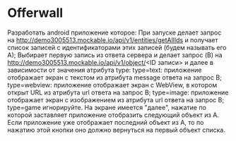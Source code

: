 # Offerwall
Разработать android приложение которое:
При запуске делает запрос на http://demo3005513.mockable.io/api/v1/entities/getAllIds и получает список записей с идентификаторами этих записей (будем называть его А);
Выбирает первую запись из ответа сервера и делает запрос (B) на http://demo3005513.mockable.io/api/v1/object/<ID записи> и далее в зависимости от значения атрибута type:
type=text: приложение отображает экран с текстом из атрибута message ответа на запрос B;
type=webview: приложение отображает экран с WebView, в котором открыт URL из атрибута url ответа на запрос B;
type=image: приложение отображает экран с изображением из атрибута url ответа на запрос B;
type=game игнорируйте.
На экране имеется "далее", нажатие по которой заставляет приложение отобразить следующий объект из А. Если приложение уже отображает последний объект из A, то по нажатию этой кнопки оно должно вернуться на первый объект списка.
